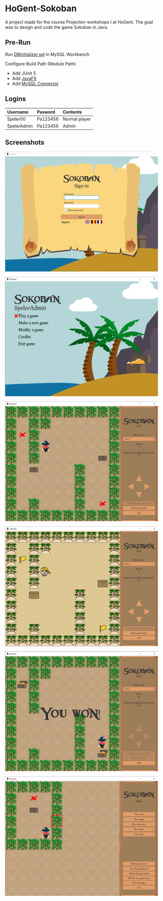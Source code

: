 # HoGent-Sokoban

A project made for the course Projecten-workshops I at HoGent. The goal was to design and code the game Sokoban in Java.

## Pre-Run

Run [DBInitializer.sql](sql/DBInitializer.sql) in MySQL Workbench

Configure Build Path (Module Path)
- Add JUnit 5
- Add [JavaFX](https://gluonhq.com/products/javafx/)
- Add [MySQL Connector](jars/mysql-connector-java-8.0.22.jar)

## Logins

| Username    | Pasword  | Contents      |
| :---------- | :------- | :------------ |
| Speler00    | Pa123456 | Normal player |
| SpelerAdmin | Pa123456 | Admin         |

## Screenshots

![Login](images/Login.png)

![Home](images/Home.png)

![Game clasic style](images/GameClassic.png)

![Game yellow style](images/GameYellow.png)

![Game won](images/GameWon.png)

![Edit game](images/Edit.png)
